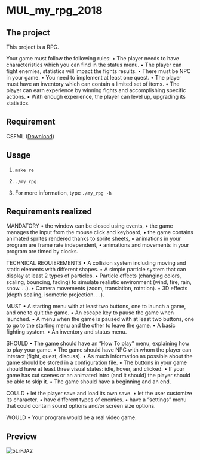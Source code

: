 # MUL_my_rpg_2018

## The project

This project is a RPG.

Your game must follow the following rules:
    • The player needs to have characteristics which you can find in the status menu.
    • The player can fight enemies, statistics will impact the fights results.
    • There must be NPC in your game.
    • You need to implement at least one quest.
    • The player must have an inventory which can contain a limited set of items.
    • The player can earn experience by winning fights and accomplishing specific actions.
    • With enough experience, the player can level up, upgrading its statistics.

## Requirement

CSFML ([Download](https://www.sfml-dev.org/download/csfml/index-fr.php))

## Usage

1) `make re`

2) `./my_rpg`

3) For more information, type `./my_rpg -h`

## Requirements realized

MANDATORY
• the window can be closed using events,
• the game manages the input from the mouse click and keyboard,
• the game contains animated sprites rendered thanks to sprite sheets,
• animations in your program are frame rate independent,
• animations and movements in your program are timed by clocks.

TECHNICAL REQUIEREMENTS
• A collision system including moving and static elements with different shapes.
• A simple particle system that can display at least 2 types of particles.
• Particle effects (changing colors, scaling, bouncing, fading) to simulate realistic environment (wind,
fire, rain, snow. . .).
• Camera movements (zoom, translation, rotation).
• 3D effects (depth scaling, isometric projection. . .).

MUST
• A starting menu with at least two buttons, one to launch a game, and one to quit the game.
• An escape key to pause the game when launched.
• A menu when the game is paused with at least two buttons, one to go to the starting menu and the
other to leave the game.
• A basic fighting system.
• An inventory and status menu.

SHOULD
• The game should have an “How To play” menu, explaining how to play your game.
• The game should have NPC with whom the player can interact (fight, quest, discuss).
• As much information as possible about the game should be stored in a configuration file.
• The buttons in your game should have at least three visual states: idle, hover, and clicked.
• If your game has cut scenes or an animated intro (and it should) the player should be able to skip it.
• The game should have a beginning and an end.

COULD
• let the player save and load its own save.
• let the user customize its character.
• have different types of enemies.
• have a “settings” menu that could contain sound options and/or screen size options.

WOULD
• Your program would be a real video game.

## Preview

![5LrFJA2](https://user-images.githubusercontent.com/45879662/145066366-c1e766fd-24e0-453e-a4e9-9b355139dc2c.png)
